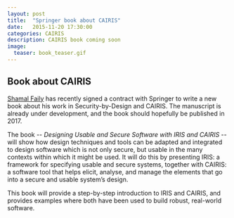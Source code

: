 ```yaml
---
layout: post
title:  "Springer book about CAIRIS"
date:   2015-11-20 17:30:00
categories: CAIRIS
description: CAIRIS book coming soon
image:
  teaser: book_teaser.gif
---
```


## Book about CAIRIS ##

[Shamal Faily](http://www.shamalfaily.com/) has recently signed a contract with Springer to write a new book about his work in Security-by-Design and CAIRIS.  The manuscript is already under development, and the book should hopefully be published in 2017.

The book -- *Designing Usable and Secure Software with IRIS and CAIRIS* -- will show how design techniques and tools can be adapted and integrated to design software which is not only secure, but usable in the many contexts within which it might be used. It will do this by presenting IRIS: a framework for specifying usable and secure systems, together with CAIRIS: a software tool that helps elicit, analyse, and manage the elements that go into a secure and usable system’s design.

This book will provide a step-by-step introduction to IRIS and CAIRIS, and provides examples where both have been used to build robust, real-world software.
